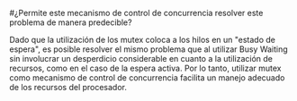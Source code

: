#¿Permite este mecanismo de control de concurrencia resolver este problema de manera predecible?

Dado que la utilización de los mutex coloca a los hilos en un "estado de espera", es posible resolver el mismo problema que al utilizar Busy Waiting sin involucrar un desperdicio considerable en cuanto a la utilización de recursos, como en el caso de la espera activa. Por lo tanto, utilizar mutex como mecanismo de control de concurrencia facilita un manejo adecuado de los recursos del procesador.
